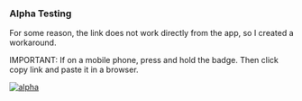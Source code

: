 ### Alpha Testing
For some reason, the link does not work directly from the app, so I created a workaround. 

IMPORTANT: If on a mobile phone, press and hold the badge. Then click copy link and paste it in a browser.

[![alpha](
https://img.shields.io/badge/build-alpha-blue.svg?style=for-the-badge)](https://play.google.com/apps/testing/com.gsnathan.dailywarmups)


